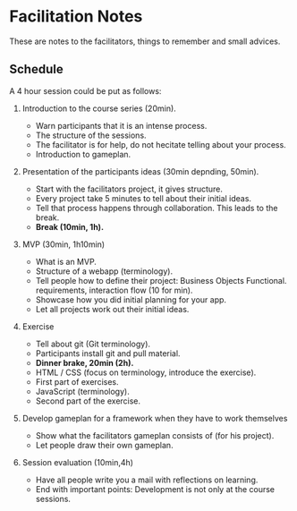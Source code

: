 Facilitation Notes
==================
These are notes to the facilitators, things to remember and small advices.

Schedule
--------
A 4 hour session could be put as follows:

1. Introduction to the course series (20min).
   * Warn participants that it is an intense process.
   * The structure of the sessions.
   * The facilitator is for help, do not hecitate telling about your process.
   * Introduction to gameplan.
2. Presentation of the participants ideas (30min depnding, 50min).
   * Start with the facilitators project, it gives structure.
   * Every project take 5 minutes to tell about their initial ideas.
   * Tell that process happens through collaboration. This leads to the break. 
   * __Break (10min, 1h).__

3. MVP (30min, 1h10min)
   * What is an MVP.
   * Structure of a webapp (terminology).
   * Tell people how to define their project: Business Objects Functional.
     requirements, interaction flow (10 for min).
   * Showcase how you did initial planning for your app.
   * Let all projects work out their initial ideas.

4. Exercise
   * Tell about git (Git terminology).
   * Participants install git and pull material.
   * __Dinner brake, 20min (2h).__
   * HTML / CSS (focus on terminology, introduce the exercise).
   * First part of exercises.
   * JavaScript (terminology).
   * Second part of the exercise.
   
5. Develop gameplan for a framework when they have to work themselves
   * Show what the facilitators gameplan consists of (for his project).
   * Let people draw their own gameplan.

6. Session evaluation (10min,4h)
   * Have all people write you a mail with reflections on learning.
   * End with important points: Development is not only at the course sessions.

